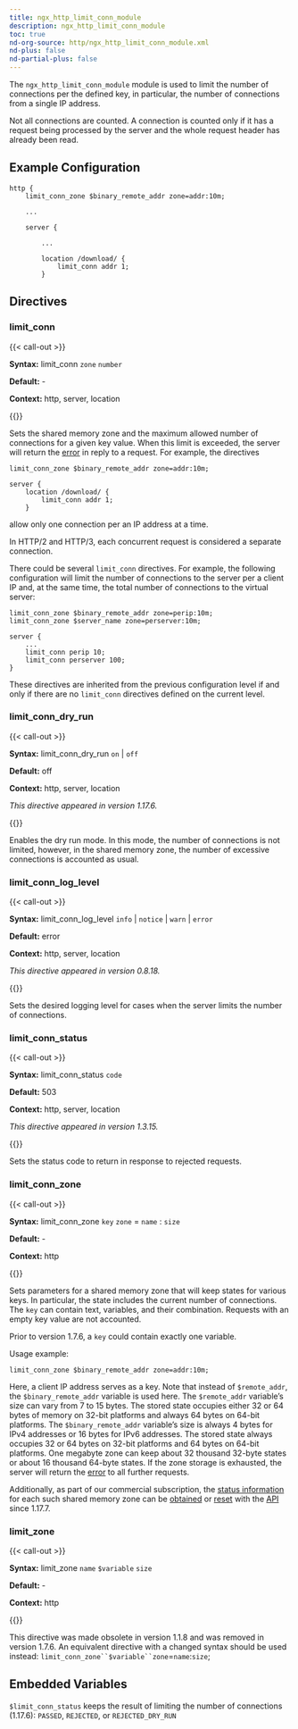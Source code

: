 ```yaml
---
title: ngx_http_limit_conn_module
description: ngx_http_limit_conn_module
toc: true
nd-org-source: http/ngx_http_limit_conn_module.xml
nd-plus: false
nd-partial-plus: false
---
```



<!--
      ********************************************************************************
      🛑 WARNING: AUTOGENERATED FILE - DO NOT EDIT 🛑 This Markdown file was
      automatically generated from the source XML documentation. Any manual
      changes made directly to this file will be overwritten. To request or
      suggest changes, please edit the source XML files instead.
      https://github.com/nginx/nginx.org/tree/main/xml/en
      ********************************************************************************
      -->


The `ngx_http_limit_conn_module` module is used to
limit the number of connections per the defined key, in
particular, the number of connections from a single IP address.

Not all connections are counted.
A connection is counted only if it has a request being processed by the server
and the whole request header has already been read.
## Example Configuration


```nginx
http {
    limit_conn_zone $binary_remote_addr zone=addr:10m;

    ...

    server {

        ...

        location /download/ {
            limit_conn addr 1;
        }

```

## Directives

### limit_conn

{{< call-out >}}

**Syntax:** limit_conn `zone` `number`

**Default:** -

**Context:** http, server, location


{{</call-out>}}


Sets the shared memory zone
and the maximum allowed number of connections for a given key value.
When this limit is exceeded, the server will return the
[error](#limit_conn_status)
in reply to a request.
For example, the directives

```nginx
limit_conn_zone $binary_remote_addr zone=addr:10m;

server {
    location /download/ {
        limit_conn addr 1;
    }

```


allow only one connection per an IP address at a time.

In HTTP/2 and HTTP/3,
each concurrent request is considered a separate connection.

There could be several `limit_conn` directives.
For example, the following configuration will limit the number
of connections to the server per a client IP and, at the same time,
the total number of connections to the virtual server:

```nginx
limit_conn_zone $binary_remote_addr zone=perip:10m;
limit_conn_zone $server_name zone=perserver:10m;

server {
    ...
    limit_conn perip 10;
    limit_conn perserver 100;
}

```


These directives are inherited from the previous configuration level
if and only if there are no `limit_conn` directives
defined on the current level.
### limit_conn_dry_run

{{< call-out >}}

**Syntax:** limit_conn_dry_run `on` | `off`

**Default:** off

**Context:** http, server, location

_This directive appeared in version 1.17.6._


{{</call-out>}}


Enables the dry run mode.
In this mode, the number of connections is not limited, however,
in the shared memory zone, the number of excessive connections is accounted
as usual.
### limit_conn_log_level

{{< call-out >}}

**Syntax:** limit_conn_log_level `info` | `notice` | `warn` | `error`

**Default:** error

**Context:** http, server, location

_This directive appeared in version 0.8.18._


{{</call-out>}}


Sets the desired logging level for cases when the server
limits the number of connections.
### limit_conn_status

{{< call-out >}}

**Syntax:** limit_conn_status `code`

**Default:** 503

**Context:** http, server, location

_This directive appeared in version 1.3.15._


{{</call-out>}}


Sets the status code to return in response to rejected requests.
### limit_conn_zone

{{< call-out >}}

**Syntax:** limit_conn_zone `key` `zone` = `name` : `size`

**Default:** -

**Context:** http


{{</call-out>}}


Sets parameters for a shared memory zone
that will keep states for various keys.
In particular, the state includes the current number of connections.
The `key` can contain text, variables, and their combination.
Requests with an empty key value are not accounted.

Prior to version 1.7.6, a `key` could contain exactly one variable.

Usage example:

```nginx
limit_conn_zone $binary_remote_addr zone=addr:10m;

```


Here, a client IP address serves as a key.
Note that instead of `$remote_addr`, the
`$binary_remote_addr` variable is used here.
The `$remote_addr` variable’s size can
vary from 7 to 15 bytes.
The stored state occupies either
32 or 64 bytes of memory on 32-bit platforms and always 64
bytes on 64-bit platforms.
The `$binary_remote_addr` variable’s size
is always 4 bytes for IPv4 addresses or 16 bytes for IPv6 addresses.
The stored state always occupies 32 or 64 bytes
on 32-bit platforms and 64 bytes on 64-bit platforms.
One megabyte zone can keep about 32 thousand 32-byte states
or about 16 thousand 64-byte states.
If the zone storage is exhausted, the server will return the
[error](#limit_conn_status)
to all further requests.

Additionally, as part of our
commercial subscription,
the
[status information](/nginx/module-reference/http/ngx_http_api_module#http_limit_conns_)
for each such shared memory zone can be
[obtained](/nginx/module-reference/http/ngx_http_api_module#getHttpLimitConnZone) or
[reset](/nginx/module-reference/http/ngx_http_api_module#deleteHttpLimitConnZoneStat)
with the [API](/nginx/module-reference/http/ngx_http_api_module) since 1.17.7.
### limit_zone

{{< call-out >}}

**Syntax:** limit_zone `name` `$variable` `size`

**Default:** -

**Context:** http


{{</call-out>}}


This directive was made obsolete in version 1.1.8
and was removed in version 1.7.6.
An equivalent [](#limit_conn_zone) directive
with a changed syntax should be used instead:
`limit_conn_zone``$variable``zone`=`name`:`size`;
## Embedded Variables

`$limit_conn_status`
keeps the result of limiting the number of connections (1.17.6):
`PASSED`,
`REJECTED`, or
`REJECTED_DRY_RUN`